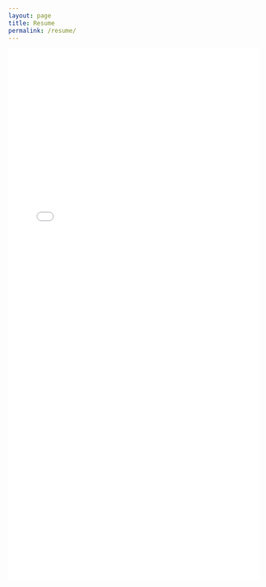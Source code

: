 ```yaml
---
layout: page
title: Resume
permalink: /resume/
---
```

<iframe src="/assets/Ryan_OConnell_Resume.pdf" width="100%" height="1065px" style="border: none;"></iframe>
